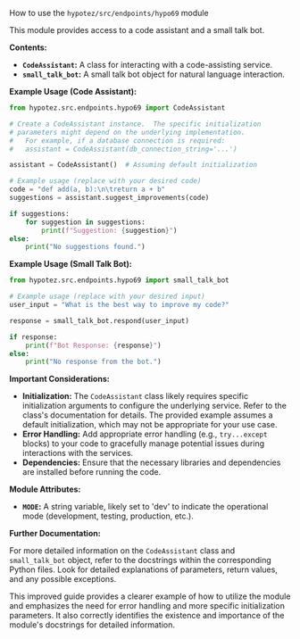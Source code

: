 How to use the `hypotez/src/endpoints/hypo69` module

This module provides access to a code assistant and a small talk bot.

**Contents:**

* **`CodeAssistant`:**  A class for interacting with a code-assisting service.
* **`small_talk_bot`:** A small talk bot object for natural language interaction.

**Example Usage (Code Assistant):**

```python
from hypotez.src.endpoints.hypo69 import CodeAssistant

# Create a CodeAssistant instance.  The specific initialization
# parameters might depend on the underlying implementation.
#   For example, if a database connection is required:
#   assistant = CodeAssistant(db_connection_string='...')

assistant = CodeAssistant()  # Assuming default initialization

# Example usage (replace with your desired code)
code = "def add(a, b):\n\treturn a + b"
suggestions = assistant.suggest_improvements(code)

if suggestions:
    for suggestion in suggestions:
        print(f"Suggestion: {suggestion}")
else:
    print("No suggestions found.")

```

**Example Usage (Small Talk Bot):**

```python
from hypotez.src.endpoints.hypo69 import small_talk_bot

# Example usage (replace with your desired input)
user_input = "What is the best way to improve my code?"

response = small_talk_bot.respond(user_input)

if response:
    print(f"Bot Response: {response}")
else:
    print("No response from the bot.")

```

**Important Considerations:**

* **Initialization:**  The `CodeAssistant` class likely requires specific initialization arguments to configure the underlying service.  Refer to the class's documentation for details.  The provided example assumes a default initialization, which may not be appropriate for your use case.
* **Error Handling:**  Add appropriate error handling (e.g., `try...except` blocks) to your code to gracefully manage potential issues during interactions with the services.
* **Dependencies:** Ensure that the necessary libraries and dependencies are installed before running the code.


**Module Attributes:**

* **`MODE`:**  A string variable, likely set to 'dev' to indicate the operational mode (development, testing, production, etc.).


**Further Documentation:**

For more detailed information on the `CodeAssistant` class and `small_talk_bot` object, refer to the docstrings within the corresponding Python files.  Look for detailed explanations of parameters, return values, and any possible exceptions.


This improved guide provides a clearer example of how to utilize the module and emphasizes the need for error handling and more specific initialization parameters.  It also correctly identifies the existence and importance of the module's docstrings for detailed information.